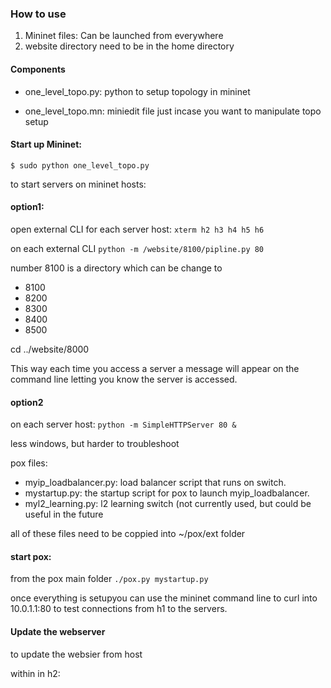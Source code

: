 ### How to use

1. Mininet files: Can be launched from everywhere
2. website directory need to be in the home directory


#### Components
- one_level_topo.py: python to setup topology in mininet

- one_level_topo.mn: miniedit file just incase you want to manipulate topo setup

#### Start up Mininet:

``` $ sudo python one_level_topo.py ```

to start servers on mininet hosts:

#### option1:
open external CLI for each server host:
``` xterm h2 h3 h4 h5 h6 ```


on each external CLI
``` python -m /website/8100/pipline.py 80 ```

number 8100 is a directory which can be change to
- 8100
- 8200
- 8300
- 8400
- 8500

cd ../website/8000

This way each time you access a server a message will appear on the command line letting you know the server is accessed.

#### option2

on each server host:
``` python -m SimpleHTTPServer 80 & ```

less windows, but harder to troubleshoot

pox files:

- myip_loadbalancer.py: load balancer script that runs on switch.
- mystartup.py: the startup script for pox to launch myip_loadbalancer.
- myl2_learning.py: l2 learning switch (not currently used, but could be useful in the future

all of these files need to be coppied into  ~/pox/ext folder

#### start pox:

from the pox main folder
``` ./pox.py mystartup.py ```

once everything is setupyou can use the mininet command line to curl into 10.0.1.1:80 to test connections from h1 to the servers. 

#### Update the webserver
to update the websier from host

within in h2:
``` python -m /website/8100/new/pipeline2.py 80

